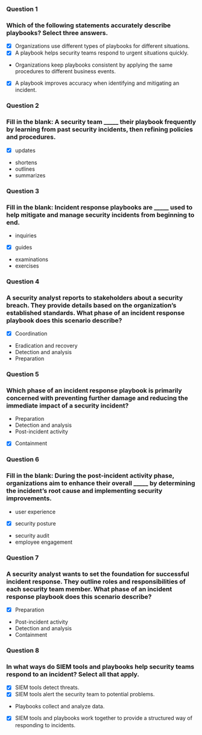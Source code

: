 ### Question 1
### Which of the following statements accurately describe playbooks? Select three answers.

- [x] Organizations use different types of playbooks for different situations.
- [x] A playbook helps security teams respond to urgent situations quickly.
* Organizations keep playbooks consistent by applying the same procedures to different business events.
- [x] A playbook improves accuracy when identifying and mitigating an incident.

### Question 2
### Fill in the blank: A security team _____ their playbook frequently by learning from past security incidents, then refining policies and procedures.

- [x] updates
* shortens
* outlines
* summarizes

### Question 3
### Fill in the blank: Incident response playbooks are  _____ used to help mitigate and manage security incidents from beginning to end.

* inquiries
- [x] guides
* examinations
* exercises

### Question 4
### A security analyst reports to stakeholders about a security breach. They provide details based on the organization’s established standards. What phase of an incident response playbook does this scenario describe?

- [x] Coordination
* Eradication and recovery
* Detection and analysis
* Preparation

### Question 5
### Which phase of an incident response playbook is primarily concerned with preventing further damage and reducing the immediate impact of a security incident?

* Preparation
* Detection and analysis
* Post-incident activity
- [x] Containment

### Question 6
### Fill in the blank: During the post-incident activity phase, organizations aim to enhance their overall _____ by determining the incident’s root cause and implementing security improvements.

* user experience
- [x] security posture
* security audit
* employee engagement

### Question 7
### A security analyst wants to set the foundation for successful incident response. They outline roles and responsibilities of each security team member. What phase of an incident response playbook does this scenario describe?

- [x] Preparation
* Post-incident activity
* Detection and analysis
* Containment

### Question 8
### In what ways do SIEM tools and playbooks help security teams respond to an incident? Select all that apply.

- [x] SIEM tools detect threats.
- [x] SIEM tools alert the security team to potential problems.
* Playbooks collect and analyze data.
- [x] SIEM tools and playbooks work together to provide a structured way of responding to incidents.